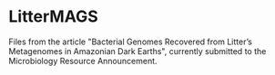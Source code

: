 # LitterMAGS

Files from the article "Bacterial Genomes Recovered from Litter’s Metagenomes in Amazonian Dark Earths", currently submitted to the Microbiology Resource Announcement.
